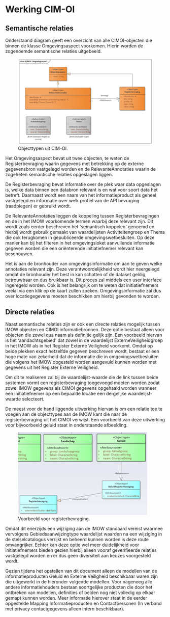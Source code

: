 # Werking CIM-OI

## Semantische relaties

Onderstaand diagram geeft een overzicht van alle CIMOI-objecten die binnen de klasse Omgevingsaspect voorkomen. Hierin worden de zogenoemde semantische relaties uitgebeeld.

<figure id="fig-CIM-OI-objecttypen">
    <img src="media/CIM-OI-objecttypen.png" alt="">
    <figcaption>Objecttypen uit CIM-OI.</figcaption>
</figure>

Het Omgevingsaspect bevat uit twee objecten, te weten de Registerbevraging waarin gegevens met betrekking op de externe gegevensbron vastgelegd worden en de RelevanteAnnotaties waarin de zogeheten semantische relaties opgeslagen liggen. 

De Registerbevraging bevat informatie over de plek waar data opgeslagen is, welke data binnen een databron relevant is en wat voor soort data het betreft. Daarnaast wordt een naam van het informatieproduct als geheel vastgelegd en informatie over welk profiel van de API bevraging (raadplegen) er gebruikt wordt. 

De RelevanteAnnotaties leggen de koppeling tussen Registerbevragingen en de in het IMOW voorkomende termen waarbij deze relevant zijn. Dit wordt zoals eerder beschreven het 'semantisch koppelen' genoemd en hierbij wordt gebruik gemaakt van waardelijsten Activiteitengroep en Thema die ook terugkomen in gepubliceerde omgevingswetbesluiten. Op deze manier kan bij het filteren in het omgevingsloket aanvullende informatie gegeven worden die een oriënterende initiatiefnemer relevant kan beschouwen. 

Het is aan de bronhouder van omgevingsinformatie om aan te geven welke annotaties relevant zijn. Deze verantwoordelijkheid wordt hier neergelegd omdat de bronhouder het best in kan schatten of de dataset geldig, betrouwbaar en dus bruikbaar is. Dit proces zal middels een user interface ingeregeld worden. Ook is het belangrijk om te weten dat initiatiefnemers veelal via een klik op de kaart zullen zoeken. Omgevingsinformatie zal dus over locatiegegevens moeten beschikken om hierbij gevonden te worden.

## Directe relaties

Naast semantische relaties zijn er ook een directe relaties mogelijk tussen IMOW objecten en CIMOI informatiebronnen. Deze optie bestaat alleen voor objecten die zowel qua naam als definitie gelijk zijn. Een voorbeeld hiervan is het ‘aandachtsgebied’ dat zowel in de waardelijst ExterneVeiligheidgroep in het IMOW als in het Register Externe Veiligheid voorkomt. Omdat op beide plekken exact hetzelfde gegeven beschreven wordt, bestaat er een hoge mate van zekerheid dat de informatie die in omgevingswetbesluiten die volgens het IMOW opgesteld worden aangevuld kunnen worden met gegevens uit het Register Externe Veiligheid.

Om dit te realiseren zal bij de waardelijst-waarde die de link tussen beide systemen vormt een registerbevraging toegevoegd moeten worden zodat zowel IMOW gegevens als CIMOI gegevens opgehaald worden wanneer een initiatiefnemer op een bepaalde locatie een dergelijke waardelijst-waarde selecteert. 

De meest voor de hand liggende uitwerking hiervan is om een relatie toe te voegen aan de objecttypes aan de IMOW kant die naar de registerbevraging uit het CIMOI verwijst. Een voorbeeld van deze uitwerking voor bijvoorbeeld geluid staat in onderstaande afbeelding. 

<figure id="fig-CIM-OI-relaties">
    <img src="media/CIM-OI-relaties.png" alt="">
    <figcaption>Voorbeeld voor registerbevraging.</figcaption>
</figure>


Omdat dit enerzijds een wijziging aan de IMOW standaard vereist waarmee vervolgens Gebiedsaanwijzingtype waardelijst waarden na een wijziging in de stelselcatalogus verrijkt en beheerd kunnen worden is deze route omvangrijker. Echter kan deze optie wel meer duidelijkheid voor initiatiefnemers bieden gezien hierbij alleen vooraf geverifieerde relaties vastgelegd worden en er dus geen diversiteit aan keuzes voorgesteld wordt. 

Gezien tijdens het opstellen van dit document alleen de modellen van de informatieproducten Geluid en Externe Veiligheid beschikbaar waren zijn die uitgewerkt in de hieronder volgende modellen. Voor nagenoeg alle andere informatiehouders bestaan soortgelijke producten die door het ontbreken van modellen, definities of beiden nog niet volledig op elkaar gemapt kunnen worden. Meer informatie hierover staat in de eerder opgestelde Mapping Informatieproducten en Contactpersonen (In verband met privacy contactgegevens alleen intern beschikbaar). 

